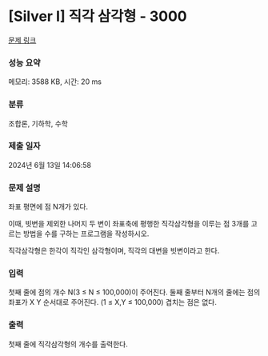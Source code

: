 # [Silver I] 직각 삼각형 - 3000 

[문제 링크](https://www.acmicpc.net/problem/3000) 

### 성능 요약

메모리: 3588 KB, 시간: 20 ms

### 분류

조합론, 기하학, 수학

### 제출 일자

2024년 6월 13일 14:06:58

### 문제 설명

<p>좌표 평면에 점 N개가 있다.</p>

<p>이때, 빗변을 제외한 나머지 두 변이 좌표축에 평행한 직각삼각형을 이루는 점 3개를 고르는 방법을 수를 구하는 프로그램을 작성하시오.</p>

<p>직각삼각형은 한각이 직각인 삼각형이며, 직각의 대변을 빗변이라고 한다.</p>

### 입력 

 <p>첫째 줄에 점의 개수 N(3 ≤ N ≤ 100,000)이 주어진다. 둘째 줄부터 N개의 줄에는 점의 좌표가 X Y 순서대로 주어진다. (1 ≤ X,Y ≤ 100,000) 겹치는 점은 없다.</p>

### 출력 

 <p>첫째 줄에 직각삼각형의 개수를 출력한다.</p>

